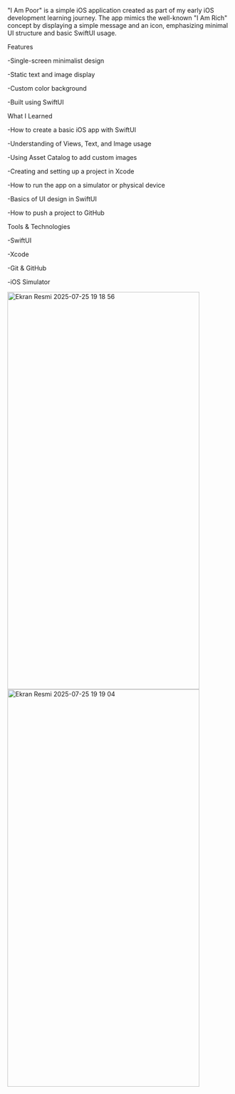 "I Am Poor" is a simple iOS application created as part of my early iOS development learning journey.
The app mimics the well-known "I Am Rich" concept by displaying a simple message and an icon, emphasizing minimal UI structure and basic SwiftUI usage.

 Features
 
-Single-screen minimalist design

-Static text and image display

-Custom color background

-Built using SwiftUI

 What I Learned
 
-How to create a basic iOS app with SwiftUI

-Understanding of Views, Text, and Image usage

-Using Asset Catalog to add custom images

-Creating and setting up a project in Xcode

-How to run the app on a simulator or physical device

-Basics of UI design in SwiftUI

-How to push a project to GitHub

 Tools & Technologies
 
-SwiftUI

-Xcode

-Git & GitHub

-iOS Simulator

<img width="431" height="891" alt="Ekran Resmi 2025-07-25 19 18 56" src="https://github.com/user-attachments/assets/d3aa2bf1-c3cc-406a-b6ea-5f488dc82a8c" />
<img width="431" height="891" alt="Ekran Resmi 2025-07-25 19 19 04" src="https://github.com/user-attachments/assets/4a78fe41-a5ba-49ff-9417-6b9d51b595b1" />


